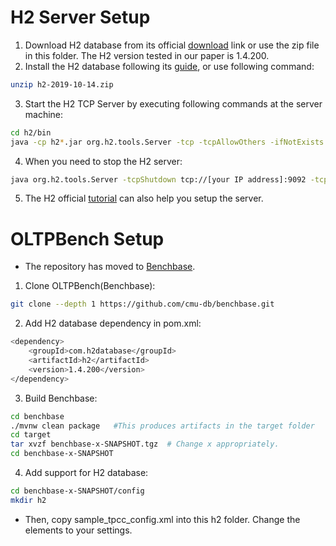 H2 Server Setup
====

1. Download H2 database from its official [download](http://www.h2database.com/html/download-archive.html) link or use the zip file in this folder. The H2 version tested in our paper is 1.4.200.
2. Install the H2 database following its [guide](http://www.h2database.com/html/installation.html), or use following command:
```bash
unzip h2-2019-10-14.zip
```
3. Start the H2 TCP Server by executing following commands at the server machine:
```bash
cd h2/bin
java -cp h2*.jar org.h2.tools.Server -tcp -tcpAllowOthers -ifNotExists -tcpPassword 'yourpassword' &
```
4. When you need to stop the H2 server:
```bash
java org.h2.tools.Server -tcpShutdown tcp://[your IP address]:9092 -tcpPassword 'yourpassword'
```
5. The H2 official [tutorial](http://www.h2database.com/html/tutorial.html#using_server) can also help you setup the server.

OLTPBench Setup
====

* The repository has moved to [Benchbase](https://github.com/cmu-db/benchbase/tree/main).

1. Clone OLTPBench(Benchbase):
```bash
git clone --depth 1 https://github.com/cmu-db/benchbase.git
```

2. Add H2 database dependency in pom.xml:
```bash
<dependency>
    <groupId>com.h2database</groupId>
    <artifactId>h2</artifactId>
    <version>1.4.200</version>
</dependency>
```

3. Build Benchbase:
```bash
cd benchbase
./mvnw clean package   #This produces artifacts in the target folder
cd target
tar xvzf benchbase-x-SNAPSHOT.tgz  # Change x appropriately.
cd benchbase-x-SNAPSHOT
```

4. Add support for H2 database:
```bash
cd benchbase-x-SNAPSHOT/config
mkdir h2
```
* Then, copy sample_tpcc_config.xml into this h2 folder. Change the elements to your settings.
